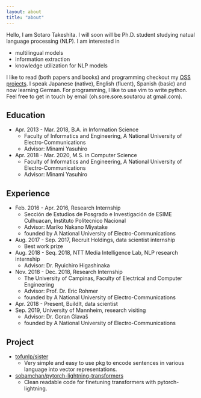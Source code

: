 ```yaml
---
layout: about
title: "about"
---
```


Hello, I am Sotaro Takeshita. I will soon will be Ph.D. student studying natual language processing (NLP).
I am interested in 

- multilingual models
- information extraction
- knowledge utilization for NLP models

I like to read (both papers and books) and programming checkout my [OSS projects](https://github.com/sobamchan).
I speak Japanese (native), English (fluent), Spanish (basic) and now learning German.
For programming, I like to use vim to write python.
Feel free to get in touch by email (oh.sore.sore.soutarou at gmail.com).

## Education

- Apr. 2013 - Mar. 2018, B.A. in Information Science
  - Faculty of Informatics and Engineering, A National University of Electro-Communications
  - Advisor: Minami Yasuhiro
- Apr. 2018 - Mar. 2020, M.S. in Computer Science
  - Faculty of Informatics and Engineering, A National University of Electro-Communications
  - Advisor: Minami Yasuhiro

## Experience
- Feb. 2016 - Apr. 2016, Research Internship
  -   Sección de Estudios de Posgrado e Investigación de ESIME Culhuacan, Instituto Politecnico Nacional
  -   Advisor: Mariko Nakano Miyatake
  -   founded by A National University of Electro-Communications
- Aug. 2017 - Sep. 2017, Recruit Holdings, data scientist internship
  -   Best work prize
- Aug. 2018 - Seq. 2018, NTT Media Intelligence Lab, NLP research internship
  - Advisor: Dr. Ryuichiro Higashinaka
- Nov. 2018 - Dec. 2018, Research Internship
  - The University of Campinas, Faculty of Electrical and Computer Engineering
  - Advisor: Prof. Dr. Eric Rohmer
  - founded by A National University of Electro-Communications
- Apr. 2018 - Present, BuildIt, data scientist
- Sep. 2019, University of Mannheim, research visiting
  - Advisor: Dr. Goran Glavaš
  - founded by A National University of Electro-Communications


## Project

- [tofunlp/sister](https://github.com/tofunlp/sister)
  - Very simple and easy to use pkg to encode sentences in various language into vector representations.
- [sobamchan/pytorch-lightning-transformers](https://github.com/sobamchan/pytorch-lightning-transformers)
  - Clean readable code for finetuning transformers with pytorch-lightning.
